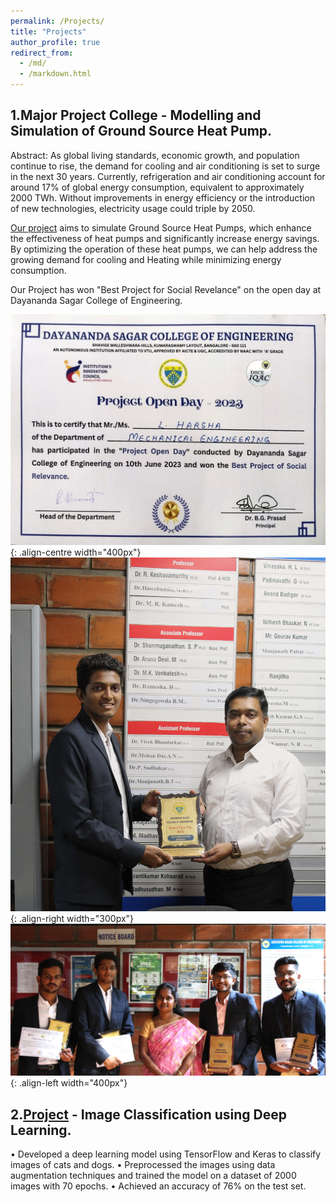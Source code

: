 ```yaml
---
permalink: /Projects/
title: "Projects"
author_profile: true
redirect_from: 
  - /md/
  - /markdown.html
---
```


## 1.Major Project College - Modelling and Simulation of Ground Source Heat Pump.

Abstract:
As global living standards, economic growth, and population continue to rise, the demand for cooling 
and air conditioning is set to surge in the next 30 years. Currently, refrigeration and air 
conditioning account for around 17% of global energy consumption, equivalent to approximately 2000 TWh. Without improvements in energy efficiency or the introduction of new technologies, electricity usage could triple by 2050. 

[Our project](/files\Final_Phase_Project_Report.pdf) aims to simulate Ground Source Heat Pumps, which enhance the effectiveness of heat pumps and significantly increase energy savings. By optimizing the operation of these heat pumps, we can help address the growing demand for cooling and Heating while minimizing energy consumption.

Our Project has won "Best Project for Social Revelance" on the open day at Dayananda Sagar College of Engineering. 


![Photos of Award](/images/open_day%20certficate.jpeg){: .align-centre width="400px"}
![Photos of Award](/images/link1.JPG){: .align-right width="300px"}
![Photos of Award](/images/link2.JPG){: .align-left width="400px"}









## 2.[Project](https://github.com/harshal7123/FCC_challenges) - Image Classification using Deep Learning.

• Developed a deep learning model using TensorFlow and Keras to classify images of cats and dogs.
• Preprocessed the images using data augmentation techniques and trained the model on a dataset of 2000
images with 70 epochs.
• Achieved an accuracy of 76% on the test set. 
